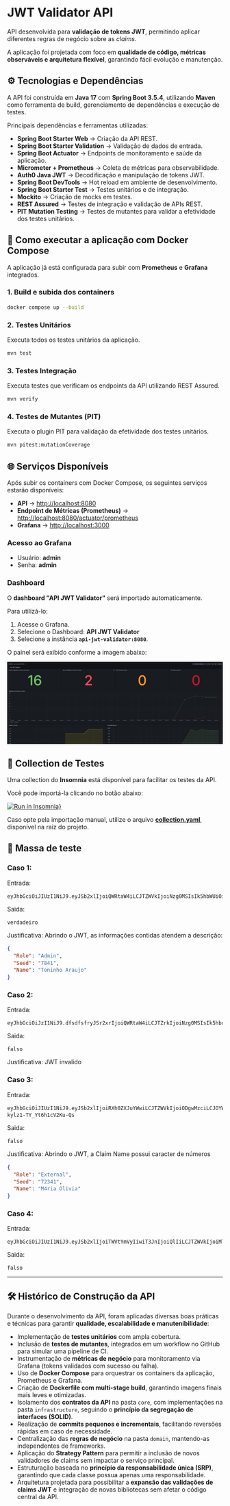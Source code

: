 # JWT Validator API  

API desenvolvida para **validação de tokens JWT**, permitindo aplicar diferentes regras de negócio sobre as *claims*.  

A aplicação foi projetada com foco em **qualidade de código, métricas observáveis e arquitetura flexível**, garantindo fácil evolução e manutenção.  


## ⚙️ Tecnologias e Dependências  

A API foi construída em **Java 17** com **Spring Boot 3.5.4**, utilizando **Maven** como ferramenta de build, gerenciamento de dependências e execução de testes.  

Principais dependências e ferramentas utilizadas:  

- **Spring Boot Starter Web** → Criação da API REST.  
- **Spring Boot Starter Validation** → Validação de dados de entrada.  
- **Spring Boot Actuator** → Endpoints de monitoramento e saúde da aplicação.  
- **Micrometer + Prometheus** → Coleta de métricas para observabilidade.  
- **Auth0 Java JWT** → Decodificação e manipulação de tokens JWT.  
- **Spring Boot DevTools** → Hot reload em ambiente de desenvolvimento.  
- **Spring Boot Starter Test** → Testes unitários e de integração.  
- **Mockito** → Criação de mocks em testes.  
- **REST Assured** → Testes de integração e validação de APIs REST.  
- **PIT Mutation Testing** → Testes de mutantes para validar a efetividade dos testes unitários.  


## 🚀 Como executar a aplicação com Docker Compose  

A aplicação já está configurada para subir com **Prometheus** e **Grafana** integrados.  

### 1. Build e subida dos containers  
```bash
docker compose up --build
```

### 2. Testes Unitários
Executa todos os testes unitários da aplicação.
```bash
mvn test
```

### 3. Testes Integração
Executa testes que verificam os endpoints da API utilizando REST Assured.
```bash
mvn verify
```

### 4. Testes de Mutantes (PIT)
Executa o plugin PIT para validação da efetividade dos testes unitários.
```bash
mvn pitest:mutationCoverage
```

## 🌐 Serviços Disponíveis  

Após subir os containers com Docker Compose, os seguintes serviços estarão disponíveis:  

- **API** → [http://localhost:8080](http://localhost:8080)  
- **Endpoint de Métricas (Prometheus)** → [http://localhost:8080/actuator/prometheus](http://localhost:8080/actuator/prometheus)  
- **Grafana** → [http://localhost:3000](http://localhost:3000)

### Acesso ao Grafana  
- Usuário: **admin**  
- Senha: **admin**  

### Dashboard  
O **dashboard "API JWT Validator"** será importado automaticamente. 

Para utilizá-lo:  
1. Acesse o Grafana.
2. Selecione o Dashboard: **API JWT Validator**
3. Selecione a instância **`api-jwt-validator:8080`**.  

O painel será exibido conforme a imagem abaixo:

![Dashboard-api-jwt](./docs/dashboard.png)


## 📂 Collection de Testes  

Uma collection do **Insomnia** está disponível para facilitar os testes da API.  

Você pode importá-la clicando no botão abaixo:  

[![Run in Insomnia}](https://insomnia.rest/images/run.svg)](https://insomnia.rest/run/?label=API%20JWT%20Validator&uri=https%3A%2F%2Fgithub.com%2Fmatheusrdelima%2Fapi-jwtvalidator%2Fblob%2Fmain%2Fcollection.yaml) 

Caso opte pela importação manual, utilize o arquivo [**collection.yaml**](https://github.com/matheusrdelima/api-jwtvalidator/blob/main/collection.yaml), disponível na raiz do projeto.

## 🧪 Massa de teste

### Caso 1:
Entrada:
```
eyJhbGciOiJIUzI1NiJ9.eyJSb2xlIjoiQWRtaW4iLCJTZWVkIjoiNzg0MSIsIk5hbWUiOiJUb25pbmhvIEFyYXVqbyJ9.QY05sIjtrcJnP533kQNk8QXcaleJ1Q01jWY_ZzIZuAg
```
Saida:
```
verdadeiro
```
Justificativa:
Abrindo o JWT, as informações contidas atendem a descrição:
```json
{
  "Role": "Admin",
  "Seed": "7841",
  "Name": "Toninho Araujo"
}
```

### Caso 2:
Entrada:
```
eyJhbGciOiJzI1NiJ9.dfsdfsfryJSr2xrIjoiQWRtaW4iLCJTZrkIjoiNzg0MSIsIk5hbrUiOiJUb25pbmhvIEFyYXVqbyJ9.QY05fsdfsIjtrcJnP533kQNk8QXcaleJ1Q01jWY_ZzIZuAg
```
Saida:
```
falso
```
Justificativa:
JWT invalido

### Caso 3:
Entrada:
```
eyJhbGciOiJIUzI1NiJ9.eyJSb2xlIjoiRXh0ZXJuYWwiLCJTZWVkIjoiODgwMzciLCJOYW1lIjoiTTRyaWEgT2xpdmlhIn0.6YD73XWZYQSSMDf6H0i3-kylz1-TY_Yt6h1cV2Ku-Qs
```
Saida:
```
falso
```
Justificativa:
Abrindo o JWT, a Claim Name possui caracter de números
```json
{
  "Role": "External",
  "Seed": "72341",
  "Name": "M4ria Olivia"
}
```

### Caso 4:
Entrada:
```
eyJhbGciOiJIUzI1NiJ9.eyJSb2xlIjoiTWVtYmVyIiwiT3JnIjoiQlIiLCJTZWVkIjoiMTQ2MjciLCJOYW1lIjoiVmFsZGlyIEFyYW5oYSJ9.cmrXV_Flm5mfdpfNUVopY_I2zeJUy4EZ4i3Fea98zvY
```
Saida:
```
falso
```

---

## 🛠 Histórico de Construção da API  

Durante o desenvolvimento da API, foram aplicadas diversas boas práticas e técnicas para garantir **qualidade, escalabilidade e manutenibilidade**:  

- Implementação de **testes unitários** com ampla cobertura.  
- Inclusão de **testes de mutantes**, integrados em um workflow no GitHub para simular uma pipeline de CI.  
- Instrumentação de **métricas de negócio** para monitoramento via Grafana (tokens validados com sucesso ou falha).  
- Uso de **Docker Compose** para orquestrar os containers da aplicação, Prometheus e Grafana.  
- Criação de **Dockerfile com multi-stage build**, garantindo imagens finais mais leves e otimizadas.  
- Isolamento dos **contratos da API** na pasta `core`, com implementações na pasta `infrastructure`, seguindo o **princípio da segregação de interfaces (SOLID)**.  
- Realização de **commits pequenos e incrementais**, facilitando reversões rápidas em caso de necessidade.  
- Centralização das **regras de negócio** na pasta `domain`, mantendo-as independentes de frameworks.  
- Aplicação do **Strategy Pattern** para permitir a inclusão de novos validadores de claims sem impactar o serviço principal.  
- Estruturação baseada no **princípio da responsabilidade única (SRP)**, garantindo que cada classe possua apenas uma responsabilidade.  
- Arquitetura projetada para possibilitar a **expansão das validações de claims JWT** e integração de novas bibliotecas sem afetar o código central da API.  


